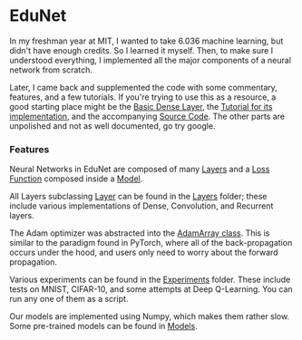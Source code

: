 # EduNet

In my freshman year at MIT, I wanted to take 6.036 machine learning, but didn't have enough credits. So I learned it myself. Then, to make sure I understood everything, I implemented all the major components of a neural network from scratch.

Later, I came back and supplemented the code with some commentary, features, and a few tutorials. If you're trying to use this as a resource, a good starting place might be the [Basic Dense Layer](Layers/Dense/Basic.md), the [Tutorial for its implementation](Layers/Dense/Basic-Implementation.md), and the accompanying [Source Code](Layers/Dense/Basic.py). The other parts are unpolished and not as well documented, go try google.


### Features

Neural Networks in EduNet are composed of many [Layers](Core/Layer.py) and a [Loss Function](Core/Loss.py) composed inside a [Model](Core/Model.py).

All Layers subclassing [Layer](Core/Layer.py) can be found in the [Layers](Layers) folder; these include various implementations of Dense, Convolution, and Recurrent layers.

The Adam optimizer was abstracted into the [AdamArray class](Util/AdamArray.py). This is similar to the paradigm found in PyTorch, where all of the back-propagation occurs under the hood, and users only need to worry about the forward propagation.

Various experiments can be found in the [Experiments](Experiments) folder. These include tests on MNIST, CIFAR-10, and some attempts at Deep Q-Learning. You can run any one of them as a script.

Our models are implemented using Numpy, which makes them rather slow. Some pre-trained models can be found in [Models](Models).